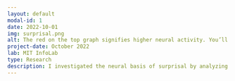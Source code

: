 ```yaml
---
layout: default
modal-id: 1
date: 2022-10-01
img: surprisal.png
alt: The red on the top graph signifies higher neural activity. You’ll notice that the maximum on the high surprisal graph is much higher than for low surprisal, with a microvolts difference of about 15 microvolts. These measurements were extracted from electrodes placed in the superior temporal gyrus, therefore telling us that there is a basis for surprisal within that area. Previous research has shown that the STG is involved in auditory processing, including language, and our results corroborate that statement. It is quite clear from these results that high surprisal indeed correlates to higher neural activity and thus processing.
project-date: October 2022
lab: MIT InfoLab
type: Research
description: I investigated the neural basis of surprisal by analyzing relationship between cognitive activity and surprisal scores, given 55h+ of intracranial recordings and annotated treebank. In this project, we computed word probabilities for our surprisal scores using LSTM, n-gram, and GPT-2 models.
---
```

